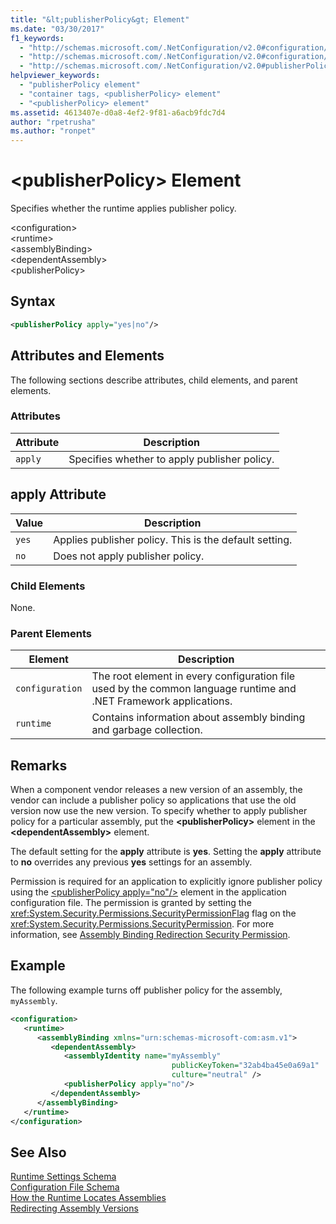 ```yaml
---
title: "&lt;publisherPolicy&gt; Element"
ms.date: "03/30/2017"
f1_keywords: 
  - "http://schemas.microsoft.com/.NetConfiguration/v2.0#configuration/runtime/assemblyBinding/publisherPolicy"
  - "http://schemas.microsoft.com/.NetConfiguration/v2.0#configuration/runtime/assemblyBinding/dependentAssembly/publisherPolicy"
  - "http://schemas.microsoft.com/.NetConfiguration/v2.0#publisherPolicy"
helpviewer_keywords: 
  - "publisherPolicy element"
  - "container tags, <publisherPolicy> element"
  - "<publisherPolicy> element"
ms.assetid: 4613407e-d0a8-4ef2-9f81-a6acb9fdc7d4
author: "rpetrusha"
ms.author: "ronpet"
---
```

# &lt;publisherPolicy&gt; Element
Specifies whether the runtime applies publisher policy.  

 \<configuration>  
\<runtime>  
\<assemblyBinding>  
\<dependentAssembly>  
\<publisherPolicy>  

## Syntax  

```xml  
<publisherPolicy apply="yes|no"/>  
```  

## Attributes and Elements  
 The following sections describe attributes, child elements, and parent elements.  

### Attributes  


|Attribute|Description|  
|---------------|-----------------|  
|`apply`|Specifies whether to apply publisher policy.|  

## apply Attribute  


|Value|Description|  
|-----------|-----------------|  
|`yes`|Applies publisher policy. This is the default setting.|  
|`no`|Does not apply publisher policy.|  

### Child Elements  
 None.  

### Parent Elements  


|Element|Description|  
|-------------|-----------------|  
|`configuration`|The root element in every configuration file used by the common language runtime and .NET Framework applications.|  
|`runtime`|Contains information about assembly binding and garbage collection.|  

## Remarks  
 When a component vendor releases a new version of an assembly, the vendor can include a publisher policy so applications that use the old version now use the new version. To specify whether to apply publisher policy for a particular assembly, put the **\<publisherPolicy>** element in the **\<dependentAssembly>** element.  

 The default setting for the **apply** attribute is **yes**. Setting the **apply** attribute to **no** overrides any previous **yes** settings for an assembly.  

 Permission is required for an application to explicitly ignore publisher policy using the [\<publisherPolicy apply="no"/>](../../../../../docs/framework/configure-apps/file-schema/runtime/publisherpolicy-element.md) element in the application configuration file. The permission is granted by setting the <xref:System.Security.Permissions.SecurityPermissionFlag> flag on the <xref:System.Security.Permissions.SecurityPermission>. For more information, see [Assembly Binding Redirection Security Permission](../../../../../docs/framework/configure-apps/assembly-binding-redirection-security-permission.md).  

## Example  
 The following example turns off publisher policy for the assembly, `myAssembly`.  

```xml  
<configuration>  
   <runtime>  
      <assemblyBinding xmlns="urn:schemas-microsoft-com:asm.v1">  
         <dependentAssembly>  
            <assemblyIdentity name="myAssembly"  
                                    publicKeyToken="32ab4ba45e0a69a1"  
                                    culture="neutral" />  
            <publisherPolicy apply="no"/>  
         </dependentAssembly>  
      </assemblyBinding>  
   </runtime>  
</configuration>  
```  

## See Also  
 [Runtime Settings Schema](../../../../../docs/framework/configure-apps/file-schema/runtime/index.md)  
 [Configuration File Schema](../../../../../docs/framework/configure-apps/file-schema/index.md)  
 [How the Runtime Locates Assemblies](../../../../../docs/framework/deployment/how-the-runtime-locates-assemblies.md)  
 [Redirecting Assembly Versions](../../../../../docs/framework/configure-apps/redirect-assembly-versions.md)
